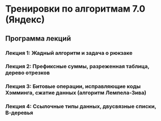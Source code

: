 # Тренировки по алгоритмам 7.0 (Яндекс)
## Программа лекций
### Лекция 1: Жадный алгоритм и задача о рюкзаке
### Лекция 2: Префиксные суммы, разреженная таблица, дерево отрезков
### Лекция 3: Битовые операции, исправляющие коды Хэмминга, сжатие данных (алгоритм Лемпела-Зива)
### Лекция 4: Ссылочные типы данных, двусвязные списки, B‑деревья